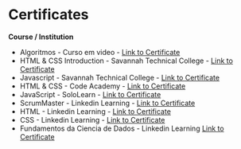 # Certificates

**Course / Institution**

* Algoritmos - Curso em video - [Link to Certificate](./doc/algoritmo-cursoemvideo.md)
* HTML & CSS Introduction - Savannah Technical College - [Link to Certificate](./doc/savannahcollege_htmlcss.md)
* Javascript - Savannah Technical College - [Link to Certificate](./doc/savannah_college_web.md)
* HTML & CSS - Code Academy - [Link to Certificate](./doc/codeacademy.md)
* JavaScript - SoloLearn - [Link to Certificate](./doc/sololearn_javascript.md)
* ScrumMaster - Linkedin Learning - [Link to Certificate](./img/CertificadoDeConclusao_ScrumMaster.pdf)
* HTML - Linkedin Learning - [Link to Certificate](./img/CertificadoDeConclusao_HTML%20Formacao%20Basica.pdf)
* CSS - Linkedin Learning - [Link to Certificate](./img/CertificadoDeConclusao_Descubra_o_CSS.pdf)
* Fundamentos da Ciencia de Dados - Linkedin Learning [Link to Certificate](./img/CertificadoDeConclusao_FundamentosdaCienciadeDados.pdf)
